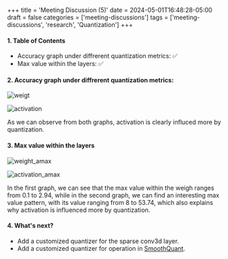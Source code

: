 +++
title = 'Meeting Discussion (5)'
date = 2024-05-01T16:48:28-05:00
draft = false
categories = ['meeting-discussions']
tags = ['meeting-discussions', 'research', 'Quantization']
+++

#### 1. Table of Contents

* Accuracy graph under diffrerent quantization metrics: ✅
* Max value within the layers: ✅

#### 2. Accuracy graph under diffrerent quantization metrics:

![weigt](https://s2.loli.net/2024/05/02/a2ZCioXbnQyfdt9.png)

![activation](https://s2.loli.net/2024/05/02/eWJlbMt64ihZQkf.png)

As we can observe from both graphs, activation is clearly influced more by quantization.

#### 3. Max value within the layers

![weight_amax](https://s2.loli.net/2024/05/02/psoeGLZWcfiYBRd.png)

![activation_amax](https://s2.loli.net/2024/05/02/Q3KCObkmnH4ysiP.png)

In the first graph, we can see that the max value within the weigh ranges from 0.1 to 2.94, while in the second graph, we can find an interesting max value pattern, with its value ranging from 8 to 53.74, which also explains why activation is influenced more by quantization.

#### 4. What's next?

- Add a customized quantizer for the sparse conv3d layer.
- Add a customized quantizer for operation in [SmoothQuant](https://arxiv.org/abs/2211.10438).
